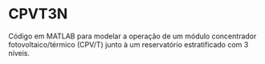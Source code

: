 # CPVT3N
Código em MATLAB para modelar a operação de um módulo concentrador fotovoltaico/térmico (CPV/T) junto à um reservatório estratificado com 3 níveis.

